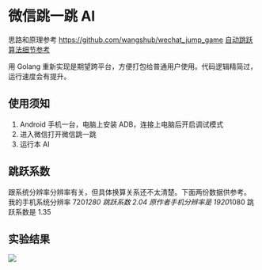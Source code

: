 # 微信跳一跳 AI

思路和原理参考 https://github.com/wangshub/wechat_jump_game [自动跳跃算法细节参考](https://github.com/faceair/wechat_jump_game/blob/master/wechat_jump.py#L50)

用 Golang 重新实现是期望跨平台，方便打包给普通用户使用。代码逻辑精简过，运行速度会有提升。

## 使用须知

1. Android 手机一台，电脑上安装 ADB，连接上电脑后开启调试模式
2. 进入微信打开微信跳一跳
2. 运行本 AI

## 跳跃系数

跟系统分辨率分辨率有关，但具体换算关系还不太清楚。下面两份数据供参考。
我的手机系统分辨率 720*1280  跳跃系数 2.04
原作者手机分辨率是 1920*1080 跳跃系数是 1.35


## 实验结果

![](http://ww3.sinaimg.cn/large/0060lm7Tly1fmy1dpozipj30k00zkq46.jpg)
